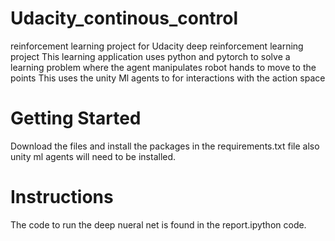 # Udacity_continous_control
reinforcement learning project for Udacity deep reinforcement learning project
This learning application uses python and pytorch to solve a learning problem where the agent manipulates robot hands to move to the points
This uses the unity Ml agents to for interactions with the action space

# Getting Started 
Download the files and install the packages in the requirements.txt file also unity ml agents will need to be installed.

# Instructions 
The code to run the deep nueral net is found in the report.ipython code.


